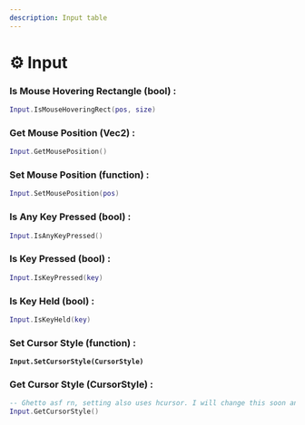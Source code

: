 ```yaml
---
description: Input table
---
```


# ⚙️ Input

### Is Mouse Hovering Rectangle (bool) :

```lua
Input.IsMouseHoveringRect(pos, size)
```

### Get Mouse Position (Vec2) :

```lua
Input.GetMousePosition()
```

### Set Mouse Position (function) :

```lua
Input.SetMousePosition(pos)
```

### Is Any Key Pressed (bool) :

```lua
Input.IsAnyKeyPressed()
```

### Is Key Pressed (bool) :

```lua
Input.IsKeyPressed(key)
```

### Is Key Held (bool) :

```lua
Input.IsKeyHeld(key)
```

### Set Cursor Style (function) :

<pre class="language-lua"><code class="lang-lua"><strong>Input.SetCursorStyle(CursorStyle)
</strong></code></pre>

### Get Cursor Style (CursorStyle) :

```lua
-- Ghetto asf rn, setting also uses hcursor. I will change this soon and define them.
Input.GetCursorStyle()
```
